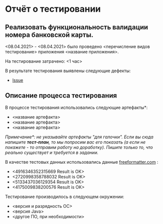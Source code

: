 # Отчёт о тестировании <Credit Card Number Validator>

## Реализовать функциональность валидации номера банковской карты.

<08.04.2021> - <08.04.2021> было проведено <перечисление видов тестирование> приложения <название приложения>.

На тестирование затрачено: <1 час>

В результате тестирования выявлены следующие дефекты:
* [Issue](https://github.com/EvgeniaRodi/Credit-Card-Number-Validator/issues/1)


## Описание процесса тестирования

В процессе тестирования использовались следующие артефакты*:
* <название артефакта>
* <название артефакта>
* <название артефакта>

*Примечание\*: не указывайте артефакты "для галочки". Если вы сюда напишите **тест-план**, то мы попросим вас его показать (а если не покажете - то отправим работу на доработку). Пишите только то, что реально существует и требуется в задании.*

В качестве тестовых данных использовались данные [freeformatter.com](https://www.freeformatter.com/credit-card-number-generator-validator.html) :
* <4916346352315669 Result is OK>
* <2720998358788032 Result is OK>
* <5133437036129354 Result is OK>
* <4175009838200576 Result is OK>

Тестирование производилось в следующем окружении:
* <версия и разрядность ОС>
* <версия Java>
* <другое ПО, при необходимости>